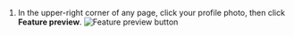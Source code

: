 1. In the upper-right corner of any page, click your profile photo, then click **Feature preview**.
   ![Feature preview button](/assets/images/help/settings/feature-preview-button.png)
